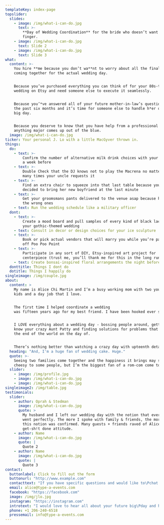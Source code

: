 ```yaml
---
templateKey: index-page
topslider:
  slides:
    - image: /img/what-i-can-do.jpg
      text: >-
        **Day of Wedding Coordination** for the bride who doesn’t want to lift a
        finger.
    - image: /img/what-i-can-do.jpg
      text: Slide 2
    - image: /img/what-i-can-do.jpg
      text: Slide 3
what:
  content: >-
    You hire **me because you don’t wa**nt to worry about all the final details
    coming together for the actual wedding day.


    Because you’ve purchased everything you can think of for your 80s-themed
    wedding on Etsy and need someone else to execute it seamlessly.


    Because you’*ve answered all of your future mother-in-law’s questions for
    the past six months and it’s time for someone else to handle h*er on your
    big day.


    Because you deserve to know that you have help from a professional in case
    anything major comes up out of the blue.
  image: /img/what-i-can-do.jpg
ticker: Your personal J. Lo with a little MacGyver thrown in.
things:
  do:
    - text: >-
        Confirm the number of alternative milk drink choices with your bartender
        a week before
    - text: >-
        Double Check that the DJ knows not to play the Macrena no matter how
        many times your uncle requests it
    - text: >-
        Find an extra chair to squeeze into that last table because your cousin
        decided to bring her new boyfriend at the last minute
    - text: >-
        Get your groomsmans pants delivered to the venue asap because he brought
        the wrong ones
    - text: Run the wedding schedule like a military officer
  dont:
    - text: >-
        Create a mood board and pull samples of every kind of black lace for
        your gothic-themed wedding
    - text: Consult in decor or design choices for your ice sculpture
    - text: >-
        Book or pick actual vendors that will marry you while you’re paragliding
        off Poo Poo Point
    - text: >-
        Participate in any sort of DIY, Etsy-inspired art project for
        centerpiece (trust me, you’ll thank me for this in the long run)
    - text: Create bonsai-inspired floral arrangements the night before
  donttitle: Things I dont do
  dotitle: Things I happily do
singleimage: /img/couple.jpg
about:
  content: >
    My name is Alice Chi Martin and I’m a busy working mom with two young
    kids and a day job that I love.


    The first time I helped coordinate a wedding
    was fifteen years ago for my best friend. I have been hooked ever since.


    I LOVE everything about a wedding day - bossing people around, getting to
    know your crazy Aunt Patty and finding solutions for problems that feel like
    the end of the world on the day of.


    There’s nothing better than watching a crazy day with upteenth details going off without a hitch - that “wedding high” is addictive and why I keep doing this.
  heading: "And, I'm a huge fan of wedding cake. Huge."
  quote: >-
    Seeing two families come together and the happiness it brings may sound
    cheesy to some people, but I’m the biggest fan of a rom-com come to life.
  slider:
    - image: /img/profile.jpg
    - image: /img/what-i-can-do.jpg
    - image: /img/what-i-can-do.jpg
singleimage2: /img/table.jpg
testimonials:
  slider:
    - author: Oprah & Stedman
      image: /img/what-i-can-do.jpg
      quote: >
        My husband and I left our wedding day with the notion that everything
        went perfectly. The more I spoke with family & friends, the more that
        this notion was confirmed. Many guests + friends raved of Alice and her
        get-sh!t done attitude.
    - author: Name
      image: /img/what-i-can-do.jpg
      quote: |
        Quote 2
    - author: Name
      image: /img/what-i-can-do.jpg
      quote: |
        Quote 3
contact:
  buttonlabel: Click to fill out the form
  buttonurl: "http://www.example.com"
  contacttext: "If you have specific questions and would like to\Pchat please call me or email, thank you!"
  email: alice@type-a-events.com
  facebook: "https://facebook.com"
  image: /img/jlo.jpg
  instagram: "https://instagram.com"
  introtext: "I would love to hear all about your future big\Pday and how I fit into the puzzle. Please fill out\Pthis tidy little form, so I can get as much\P information about your needs as possible.\n"
  phone: +1 206-240-6518
  pressemail: info@type-a-events.com
---
```

